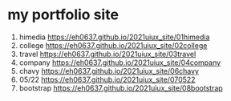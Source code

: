 # my portfolio site
1. himedia https://eh0637.github.io/2021uiux_site/01himedia
1. college https://eh0637.github.io/2021uiux_site/02college
1. travel https://eh0637.github.io/2021uiux_site/03travel
1. company https://eh0637.github.io/2021uiux_site/04company
1. chavy https://eh0637.github.io/2021uiux_site/06chavy
1. 05/22 https://eh0637.github.io/2021uiux_site/070522
1. bootstrap https://eh0637.github.io/2021uiux_site/08bootstrap
